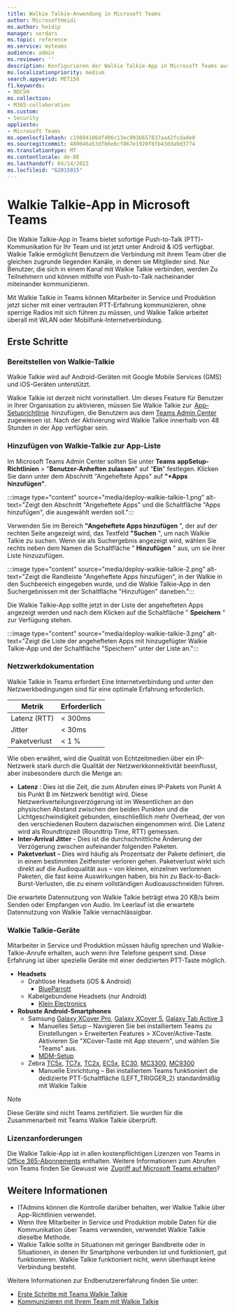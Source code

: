 ```yaml
---
title: Walkie Talkie-Anwendung in Microsoft Teams
author: MicrosoftHeidi
ms.author: heidip
manager: serdars
ms.topic: reference
ms.service: msteams
audience: admin
ms.reviewer: ''
description: Konfigurieren der Walkie Talkie-App in Microsoft Teams aus sicht des ITAdmin.
ms.localizationpriority: medium
search.appverid: MET150
f1.keywords:
- NOCSH
ms.collection:
- M365-collaboration
ms.custom:
- Security
appliesto:
- Microsoft Teams
ms.openlocfilehash: c19894106dfd06c13ec9936657837aa42fcdade0
ms.sourcegitcommit: 480046a53dfb6e6cf867e1920f8fb43dda9d3774
ms.translationtype: MT
ms.contentlocale: de-DE
ms.lasthandoff: 04/14/2022
ms.locfileid: "62015015"
---
```

# <a name="walkie-talkie-app-in-microsoft-teams"></a>Walkie Talkie-App in Microsoft Teams

Die Walkie Talkie-App in Teams bietet sofortige Push-to-Talk (PTT)-Kommunikation für Ihr Team und ist jetzt unter Android & iOS verfügbar. Walkie Talkie ermöglicht Benutzern die Verbindung mit ihrem Team über die gleichen zugrunde liegenden Kanäle, in denen sie Mitglieder sind. Nur Benutzer, die sich in einem Kanal mit Walkie Talkie verbinden, werden Zu Teilnehmern und können mithilfe von Push-to-Talk nacheinander miteinander kommunizieren.

Mit Walkie Talkie in Teams können Mitarbeiter in Service und Produktion jetzt sicher mit einer vertrauten PTT-Erfahrung kommunizieren, ohne sperrige Radios mit sich führen zu müssen, und Walkie Talkie arbeitet überall mit WLAN oder Mobilfunk-Internetverbindung.

## <a name="getting-started"></a>Erste Schritte

### <a name="deploying-walkie-talkie"></a>Bereitstellen von Walkie-Talkie

Walkie Talkie wird auf Android-Geräten mit Google Mobile Services (GMS) und iOS-Geräten unterstützt. 

Walkie Talkie ist derzeit nicht vorinstalliert. Um dieses Feature für Benutzer in Ihrer Organisation zu aktivieren, müssen Sie Walkie Talkie zur  [App-Setuprichtlinie](teams-app-setup-policies.md)  hinzufügen, die Benutzern aus dem [Teams Admin Center](https://admin.teams.microsoft.com/) zugewiesen ist. Nach der Aktivierung wird Walkie Talkie innerhalb von 48 Stunden in der App verfügbar sein.

### <a name="adding-walkie-talkie-to-your-app-list"></a>Hinzufügen von Walkie-Talkie zur App-Liste

Im Microsoft Teams Admin Center sollten Sie unter **Teams** **appSetup-Richtlinien** >  "**Benutzer-Anheften zulassen**" auf "**Ein**" festlegen. Klicken Sie dann unter dem Abschnitt "Angeheftete Apps" auf **"+Apps hinzufügen"**.

:::image type="content" source="media/deploy-walkie-talkie-1.png" alt-text="Zeigt den Abschnitt &quot;Angeheftete Apps&quot; und die Schaltfläche &quot;Apps hinzufügen&quot;, die ausgewählt werden soll.":::

Verwenden Sie im Bereich **"Angeheftete Apps hinzufügen** ", der auf der rechten Seite angezeigt wird, das Textfeld **"Suchen** ", um nach Walkie Talkie zu suchen. Wenn sie als Suchergebnis angezeigt wird, wählen Sie rechts neben dem Namen die Schaltfläche " **Hinzufügen** " aus, um sie ihrer Liste hinzuzufügen.

:::image type="content" source="media/deploy-walkie-talkie-2.png" alt-text="Zeigt die Randleiste &quot;Angeheftete Apps hinzufügen&quot;, in der Walkie in den Suchbereich eingegeben wurde, und die Walkie Talkie-App in den Suchergebnissen mit der Schaltfläche &quot;Hinzufügen&quot; daneben.":::

Die Walkie Talkie-App sollte jetzt in der Liste der angehefteten Apps angezeigt werden und nach dem Klicken auf die Schaltfläche " **Speichern** " zur Verfügung stehen.

:::image type="content" source="media/deploy-walkie-talkie-3.png" alt-text="Zeigt die Liste der angehefteten Apps mit hinzugefügter Walkie Talkie-App und der Schaltfläche &quot;Speichern&quot; unter der Liste an.":::

### <a name="network-documentation"></a>Netzwerkdokumentation

Walkie Talkie in Teams erfordert Eine Internetverbindung und unter den Netzwerkbedingungen sind für eine optimale Erfahrung erforderlich.

|Metrik | Erforderlich |
|---|---|
|Latenz (RTT) | < 300ms |
|Jitter |< 30ms |
|Paketverlust |< 1 % |

Wie oben erwähnt, wird die Qualität von Echtzeitmedien über ein IP-Netzwerk stark durch die Qualität der Netzwerkkonnektivität beeinflusst, aber insbesondere durch die Menge an:

- **Latenz** : Dies ist die Zeit, die zum Abrufen eines IP-Pakets von Punkt A bis Punkt B im Netzwerk benötigt wird. Diese Netzwerkverteilungsverzögerung ist im Wesentlichen an den physischen Abstand zwischen den beiden Punkten und die Lichtgeschwindigkeit gebunden, einschließlich mehr Overhead, der von den verschiedenen Routern dazwischen eingenommen wird. Die Latenz wird als Roundtripzeit (Roundtrip Time, RTT) gemessen.
- **Inter-Arrival Jitter** - Dies ist die durchschnittliche Änderung der Verzögerung zwischen aufeinander folgenden Paketen.
- **Paketverlust** – Dies wird häufig als Prozentsatz der Pakete definiert, die in einem bestimmten Zeitfenster verloren gehen. Paketverlust wirkt sich direkt auf die Audioqualität aus – von kleinen, einzelnen verlorenen Paketen, die fast keine Auswirkungen haben, bis hin zu Back-to-Back-Burst-Verlusten, die zu einem vollständigen Audioausschneiden führen.

Die erwartete Datennutzung von Walkie Talkie beträgt etwa 20 KB/s beim Senden oder Empfangen von Audio. Im Leerlauf ist die erwartete Datennutzung von Walkie Talkie vernachlässigbar.

### <a name="walkie-talkie-devices"></a>Walkie Talkie-Geräte

Mitarbeiter in Service und Produktion müssen häufig sprechen und Walkie-Talkie-Anrufe erhalten, auch wenn ihre Telefone gesperrt sind. Diese Erfahrung ist über spezielle Geräte mit einer dedizierten PTT-Taste möglich.

- **Headsets**
  - Drahtlose Headsets (iOS & Android)
    - [BlueParrott](https://www.blueparrott.com/microsoft-teams-walkie-talkie)
  - Kabelgebundene Headsets (nur Android)
    - [Klein Electronics](https://www.kleinelectronics.com/poc-accessories/mtwt/)
- **Robuste Android-Smartphones**
  - Samsung [Galaxy XCover Pro](https://www.samsung.com/us/business/products/mobile/phones/galaxy-xcover-pro/), [Galaxy XCover 5](https://www.samsung.com/de/smartphones/others/galaxy-xcover-5-black-64gb-sm-g525fzkdeeb/buy), [Galaxy Tab Active 3](https://www.samsung.com/us/business/tablets/galaxy-tab-active/buy/)
    - Manuelles Setup – Navigieren Sie bei installiertem Teams zu Einstellungen > Erweiterten Features > XCover/Active-Taste. Aktivieren Sie "XCover-Taste mit App steuern", und wählen Sie "Teams" aus.
    - [MDM-Setup](https://docs.samsungknox.com/admin/knox-service-plugin/intune-teams.htm)
  - Zebra [TC5x](https://www.zebra.com/us/en/products/mobile-computers/handheld/tc52-tc57-series-touch-computer.html), [TC7x](https://www.zebra.com/us/en/products/mobile-computers/handheld/tc72-tc77-series-touch-computer.html), [TC2x](https://www.zebra.com/us/en/products/mobile-computers/handheld/tc21-tc26.html), [EC5x](https://www.zebra.com/us/en/products/mobile-computers/handheld/ec50-ec55.html), [EC30](https://www.zebra.com/us/en/products/mobile-computers/handheld/ec30.html), [MC3300](https://www.zebra.com/us/en/products/mobile-computers/handheld/mc3300.html), [MC9300](https://www.zebra.com/us/en/products/mobile-computers/handheld/mc9300.html) 
    - Manuelle Einrichtung – Bei installiertem Teams funktioniert die dedizierte PTT-Schaltfläche (LEFT_TRIGGER_2) standardmäßig mit Walkie Talkie
    
> [!NOTE]
> Diese Geräte sind nicht Teams zertifiziert. Sie wurden für die Zusammenarbeit mit Teams Walkie Talkie überprüft.

### <a name="license-requirements"></a>Lizenzanforderungen

Die Walkie Talkie-App ist in allen kostenpflichtigen Lizenzen von Teams in [Office 365-Abonnements](/office365/servicedescriptions/teams-service-description) enthalten. Weitere Informationen zum Abrufen von Teams finden Sie Gewusst wie  [Zugriff auf Microsoft Teams erhalten](https://support.office.com/article/fc7f1634-abd3-4f26-a597-9df16e4ca65b)?

## <a name="further-information"></a>Weitere Informationen

- ITAdmins können die Kontrolle darüber behalten, wer Walkie Talkie über App-Richtlinien verwendet.
- Wenn Ihre Mitarbeiter in Service und Produktion mobile Daten für die Kommunikation über Teams verwenden, verwendet Walkie Talkie dieselbe Methode.
- Walkie Talkie sollte in Situationen mit geringer Bandbreite oder in Situationen, in denen Ihr Smartphone verbunden ist und funktioniert, gut funktionieren. Walkie Talkie funktioniert nicht, wenn überhaupt keine Verbindung besteht.

Weitere Informationen zur Endbenutzererfahrung finden Sie unter:

- [Erste Schritte mit Teams Walkie Talkie](https://support.microsoft.com/office/get-started-with-teams-walkie-talkie-25bdc3d5-bbb2-41b7-89bf-650fae0c8e0c)
- [Kommunizieren mit Ihrem Team mit Walkie Talkie](https://support.microsoft.com/office/communicate-with-your-team-in-walkie-talkie-e4342550-5516-4451-b9ec-93166b60f8a4)
